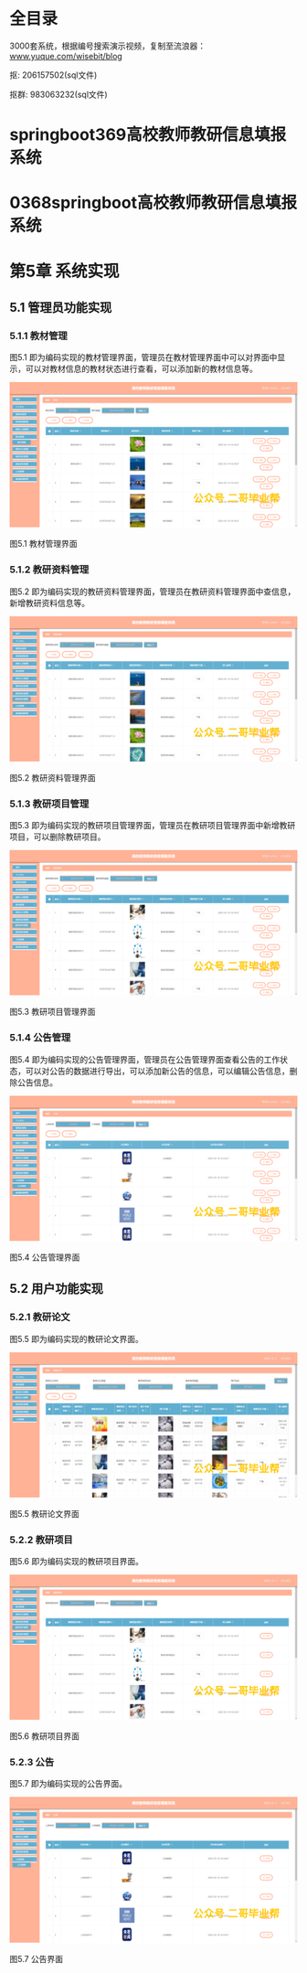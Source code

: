 # 全目录

3000套系统，根据编号搜索演示视频，复制至流浪器：www.yuque.com/wisebit/blog


<p>抠: 206157502(sql文件)</p>
<p>抠群: 983063232(sql文件)</p>


# springboot369高校教师教研信息填报系统
# 0368springboot高校教师教研信息填报系统

# 第5章 系统实现

## 5.1 管理员功能实现
### 5.1.1 教材管理
图5.1 即为编码实现的教材管理界面，管理员在教材管理界面中可以对界面中显示，可以对教材信息的教材状态进行查看，可以添加新的教材信息等。

![](/md/blog.013.png)

图5.1 教材管理界面
### 5.1.2 教研资料管理
图5.2 即为编码实现的教研资料管理界面，管理员在教研资料管理界面中查信息，新增教研资料信息等。

![](/md/blog.014.png)

图5.2 教研资料管理界面
### 5.1.3 教研项目管理
图5.3 即为编码实现的教研项目管理界面，管理员在教研项目管理界面中新增教研项目，可以删除教研项目。

![](/md/blog.015.png)

图5.3 教研项目管理界面
### 5.1.4 公告管理
图5.4 即为编码实现的公告管理界面，管理员在公告管理界面查看公告的工作状态，可以对公告的数据进行导出，可以添加新公告的信息，可以编辑公告信息，删除公告信息。

![](/md/blog.016.png)

图5.4 公告管理界面
## 5.2 用户功能实现
### 5.2.1 教研论文
图5.5 即为编码实现的教研论文界面。

![](/md/blog.017.png)

图5.5 教研论文界面
### 5.2.2 教研项目
图5.6 即为编码实现的教研项目界面。

![](/md/blog.018.png)

图5.6 教研项目界面
### 5.2.3 公告
图5.7 即为编码实现的公告界面。

![](/md/blog.019.png)

图5.7 公告界面






